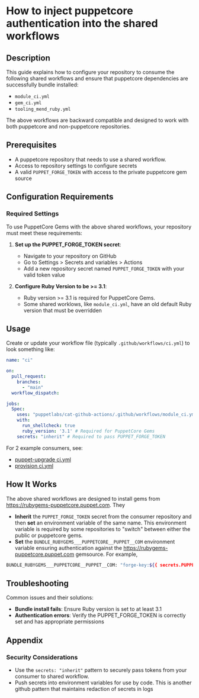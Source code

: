 # How to inject puppetcore authentication into the shared workflows

## Description

This guide explains how to configure your repository to consume the following shared workflows and ensure that puppetcore dependencies are successfully bundle installed:

- `module_ci.yml`
- `gem_ci.yml`
- `tooling_mend_ruby.yml`

The above workflows are backward compatible and designed to work with both puppetcore and non-puppetcore repositories.

## Prerequisites

- A puppetcore repository that needs to use a shared workflow.
- Access to repository settings to configure secrets
- A valid `PUPPET_FORGE_TOKEN` with access to the private puppetcore gem source

## Configuration Requirements

### Required Settings

To use PuppetCore Gems with the above shared workflows, your repository must meet these requirements:

1. **Set up the PUPPET_FORGE_TOKEN secret**:
   - Navigate to your repository on GitHub
   - Go to Settings > Secrets and variables > Actions
   - Add a new repository secret named `PUPPET_FORGE_TOKEN` with your valid token value

2. **Configure Ruby Version to be >= 3.1**:
   - Ruby version >= 3.1 is required for PuppetCore Gems.
   - Some shared worklows, like `module_ci.yml`, have an old  default Ruby version that must be overridden

## Usage

Create or update your workflow file (typically `.github/workflows/ci.yml`) to look something like:

```yaml
name: "ci"

on:
  pull_request:
    branches:
      - "main"
  workflow_dispatch:

jobs:
  Spec:
    uses: "puppetlabs/cat-github-actions/.github/workflows/module_ci.yml@main"
    with:
      run_shellcheck: true
      ruby_version: '3.1' # Required for PuppetCore Gems
    secrets: "inherit" # Required to pass PUPPET_FORGE_TOKEN
```

For 2 example consumers, see:

* [puppet-upgrade ci.yml](https://github.com/puppetlabs/puppet-upgrade/blob/main/.github/workflows/ci.yml)
* [provision ci.yml](https://github.com/puppetlabs/provision/blob/main/.github/workflows/ci.yml)

## How It Works

The above shared workflows are designed to install gems from <https://rubygems-puppetcore.puppet.com>.  They

- **Inherit** the `PUPPET_FORGE_TOKEN` secret from the consumer repository and then **set** an environment variable of the same name.  This environment variable is required by some repositories to "switch" between either the public or puppetcore gems.
- **Set** the `BUNDLE_RUBYGEMS___PUPPETCORE__PUPPET__COM` environment variable ensuring authentication against the <https://rubygems-puppetcore.puppet.com> gemsource.  For example,

```bash
BUNDLE_RUBYGEMS___PUPPETCORE__PUPPET__COM: "forge-key:${{ secrets.PUPPET_FORGE_TOKEN }}"
```

## Troubleshooting

Common issues and their solutions:

- **Bundle install fails**: Ensure Ruby version is set to at least 3.1
- **Authentication errors**: Verify the PUPPET_FORGE_TOKEN is correctly set and has appropriate permissions

## Appendix

### Security Considerations

- Use the `secrets: "inherit"` pattern to securely pass tokens from your consumer to shared workflow.
- Push secrets into environment variables for use by code.  This is another github pattern that maintains redaction of secrets in logs
